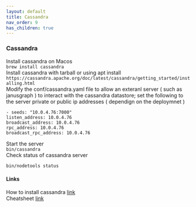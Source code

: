 ```yaml
---
layout: default
title: Cassandra
nav_order: 9
has_children: true
---
```

### Cassandra

Install cassandra on Macos   
```brew install cassandra```   
Install cassandra with tarball or using apt install  
```https://cassandra.apache.org/doc/latest/cassandra/getting_started/installing.html```   
Modify the conf/cassandra.yaml file to allow an exteranl server ( such as janusgraph ) to interact with the cassandra datastore; set the following to the server private or public ip addresses ( dependign on the deploymnet )
```
- seeds: "10.0.4.76:7000"
listen_address: 10.0.4.76
broadcast_address: 10.0.4.76
rpc_address: 10.0.4.76
broadcast_rpc_address: 10.0.4.76
```   
Start the server   
```bin/cassandra```   
Check status of cassandra server       
```bash
bin/nodetools status
``` 

#### Links   
  
How to install cassandra [link](https://cassandra.apache.org/doc/latest/cassandra/getting_started/installing.html)  
Cheatsheet [link](https://www.baeldung.com/cassandra-query-cheat-sheet)   

